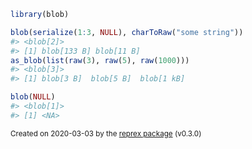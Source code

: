 ``` r
library(blob)

blob(serialize(1:3, NULL), charToRaw("some string"))
#> <blob[2]>
#> [1] blob[133 B] blob[11 B]
as_blob(list(raw(3), raw(5), raw(1000)))
#> <blob[3]>
#> [1] blob[3 B]  blob[5 B]  blob[1 kB]

blob(NULL)
#> <blob[1]>
#> [1] <NA>
```

<sup>Created on 2020-03-03 by the [reprex package](https://reprex.tidyverse.org) (v0.3.0)</sup>
